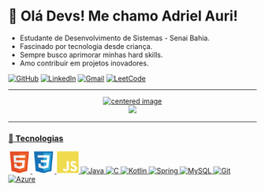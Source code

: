 # 👋 Olá Devs! Me chamo Adriel Auri!

- Estudante de Desenvolvimento de Sistemas - Senai Bahia.
- Fascinado por tecnologia desde criança.
- Sempre busco aprimorar minhas hard skills.
- Amo contribuir em projetos inovadores.

[![GitHub](https://img.shields.io/badge/GitHub-100000?style=for-the-badge&logo=github&logoColor=white)](https://github.com/AdrielAuri)
[![LinkedIn](https://img.shields.io/badge/LinkedIn-0077B5?style=for-the-badge&logo=linkedin&logoColor=white)](https://www.linkedin.com/in/adriel-auri-dev/) 
[![Gmail](https://img.shields.io/badge/-adrielauri.dev@gmail.com-D14836?style=for-the-badge&logo=gmail&logoColor=white&link=mailto:gabrielleribeiro2010@gmail.com)](mailto:gabrielleribeiro2010@gmail.com)
[![LeetCode](https://img.shields.io/badge/-LeetCode-FFA116?style=for-the-badge&logo=LeetCode&logoColor=black)](https://leetcode.com/u/AdrielAuri/)

---

<div >
  <a href="https://github.com/AdrielAuri"> 
  <center>
    <img height="180em" src="https://github-readme-stats.vercel.app/api?username=AdrielAuri&show_icons=true&theme=dark&include_all_commits=true&count_private=true" alt="centered image">
  </center>
  <center>  
    <img height="180em" src="https://github-readme-stats.vercel.app/api/top-langs/?username=AdrielAuri&layout=compact&langs_count=7&theme=dark"/>  
  </center>
</div>

---

<!-- ### 📌 Projeto em Destaque
[![GitHub Stats](https://github-readme-stats.vercel.app/api/pin/?username=AdrielAuri&repo=DesafioOneAlura-Amigo-Secreto)](https://github.com/AdrielAuri/DesafioOneAlura-Amigo-Secreto)

---
-->

### 🚀 Tecnologias
<div align="left">
  <img height="45" width="45" src="https://raw.githubusercontent.com/devicons/devicon/master/icons/html5/html5-original.svg" alt="HTML5" title="HTML5"/>
  <img height="45" width="45" src="https://raw.githubusercontent.com/devicons/devicon/master/icons/css3/css3-original.svg" alt="CSS3" title="CSS3"/>
  <img height="45" width="45" src="https://raw.githubusercontent.com/devicons/devicon/master/icons/javascript/javascript-plain.svg" alt="JavaScript" title="JavaScript"/>
  <img height="50" width="50" src="https://cdn.jsdelivr.net/gh/devicons/devicon@latest/icons/java/java-original.svg" alt="Java" title="Java"/>
  <img height="45" width="45" src="https://cdn.jsdelivr.net/gh/devicons/devicon@latest/icons/c/c-original.svg" alt="C" title="C" />
  <img height="45" width="45" src="https://cdn.jsdelivr.net/gh/devicons/devicon@latest/icons/kotlin/kotlin-original.svg" alt="Kotlin" title="Kotlin" />
  <img height="45" width="45" src="https://cdn.jsdelivr.net/gh/devicons/devicon@latest/icons/spring/spring-original.svg" alt="Spring" title="Spring"/>
  <img height="45" width="45" src="https://cdn.jsdelivr.net/gh/devicons/devicon@latest/icons/mysql/mysql-original.svg" alt="MySQL" title="MySQL"/>
  <img height="45" width="45" src="https://cdn.jsdelivr.net/gh/devicons/devicon@latest/icons/git/git-original.svg" alt="Git" title="Git"/>
  <img height="45" width="45" src="https://cdn.jsdelivr.net/gh/devicons/devicon@latest/icons/azure/azure-original.svg" alt="Azure" title="Azure"/>
  
</div>
